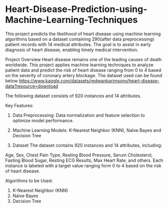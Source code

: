 # Heart-Disease-Prediction-using-Machine-Learning-Techniques
This project predicts the likelihood of heart disease using machine learning algorithms based on a dataset containing 290(after data preprocessing) patient records with 14 medical attributes. The goal is to assist in early diagnosis of heart disease, enabling timely medical intervention.

Project Overview
Heart disease remains one of the leading causes of death worldwide. This project applies machine learning techniques to analyze patient data and predict the risk of heart disease ranging from 0 to 4 based on the severity of coronary artery blockage. 
The dataset used can be found below
https://www.kaggle.com/datasets/redwankarimsony/heart-disease-data?resource=download

The following dataset consists of 920 instances and 14 attributes.

Key Features:
1) Data Preprocessing: Data normalization and feature selection to optimize model performance.
2) Machine Learning Models: K-Nearest Neighbor (KNN), Naïve Bayes and Decision Tree

3) Dataset
The dataset contains 920 instances and 14 attributes, including:

Age, Sex, Chest Pain Type, Resting Blood Pressure, Serum Cholesterol, Fasting Blood Sugar, Resting ECG Results, Max Heart Rate, and others.
Each instance is labeled with a target value ranging form 0 to 4 based on the risk of heart disease.

Algorithms to be Used:
1) K-Nearest Neighbor (KNN)
2) Naïve Bayes
3) Decision Tree
